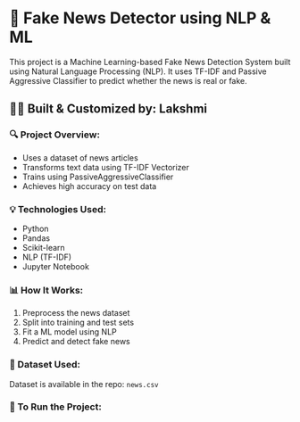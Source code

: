 # 🧠 Fake News Detector using NLP & ML

This project is a Machine Learning-based Fake News Detection System built using Natural Language Processing (NLP). It uses TF-IDF and Passive Aggressive Classifier to predict whether the news is real or fake.

## 👩‍💻 Built & Customized by: Lakshmi

### 🔍 Project Overview:
- Uses a dataset of news articles
- Transforms text data using TF-IDF Vectorizer
- Trains using PassiveAggressiveClassifier
- Achieves high accuracy on test data

### 💡 Technologies Used:
- Python
- Pandas
- Scikit-learn
- NLP (TF-IDF)
- Jupyter Notebook

### 📊 How It Works:
1. Preprocess the news dataset
2. Split into training and test sets
3. Fit a ML model using NLP
4. Predict and detect fake news

### 📁 Dataset Used:
Dataset is available in the repo: `news.csv`

### 🏁 To Run the Project:

